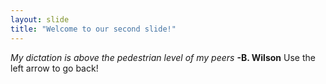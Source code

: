 ```yaml
---
layout: slide
title: "Welcome to our second slide!"
---
```

*My dictation is above the pedestrian level of my peers* **-B. Wilson**
Use the left arrow to go back!
